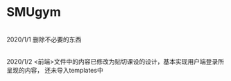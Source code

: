 # SMUgym

<br/>2020/1/1 删除不必要的东西</br>

<br/>2020/1/2 <前端>文件中的内容已修改为贴切课设的设计，基本实现用户端登录所呈现的内容，
还未导入templates中</br>

